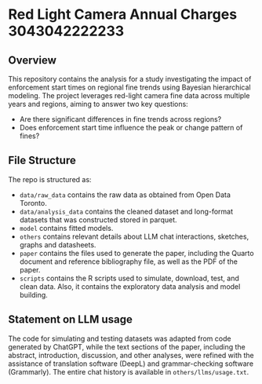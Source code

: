 # Red Light Camera Annual Charges 3043042222233

## Overview
This repository contains the analysis for a study investigating the impact of enforcement start times on regional fine trends using Bayesian hierarchical modeling. The project leverages red-light camera fine data across multiple years and regions, aiming to answer two key questions:
-  Are there significant differences in fine trends across regions?
-  Does enforcement start time influence the peak or change pattern of fines?

## File Structure
The repo is structured as:
- `data/raw_data` contains the raw data as obtained from Open Data Toronto. 
- `data/analysis_data` contains the cleaned dataset and long-format datasets that was constructed stored in parquet. 
- `model` contains fitted models.
- `others` contains relevant details about LLM chat interactions, sketches, graphs and datasheets.
- `paper` contains the files used to generate the paper, including the Quarto document and reference bibliography file, as well as the PDF of the paper.
- `scripts` contains the R scripts used to simulate, download, test, and clean data. Also, it contains the exploratory data analysis and model building.

## Statement on LLM usage
The code for simulating and testing datasets was adapted from code generated by ChatGPT, while the text sections of the paper, including the abstract, introduction, discussion, and other analyses, were refined with the assistance of translation software (DeepL) and grammar-checking software (Grammarly). The entire chat history is available in `others/llms/usage.txt`.

